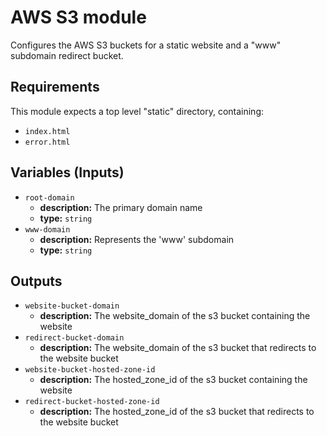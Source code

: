 # AWS S3 module
Configures the AWS S3 buckets for a static website and a "www" subdomain redirect bucket.

## Requirements
This module expects a top level "static" directory, containing:
- `index.html`
- `error.html`

## Variables (Inputs)
- `root-domain`
    - **description:** The primary domain name
    - **type:** `string`
- `www-domain`
    - **description:** Represents the 'www' subdomain
    - **type:** `string`

## Outputs
- `website-bucket-domain`
    - **description:** The website_domain of the s3 bucket containing the website
- `redirect-bucket-domain`
    - **description:** The website_domain of the s3 bucket that redirects to the website bucket
- `website-bucket-hosted-zone-id`
    - **description:** The hosted_zone_id of the s3 bucket containing the website
- `redirect-bucket-hosted-zone-id`
    - **description:** The hosted_zone_id of the s3 bucket that redirects to the website bucket
